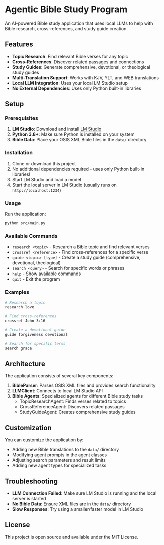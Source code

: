 # Agentic Bible Study Program

An AI-powered Bible study application that uses local LLMs to help with Bible research, cross-references, and study guide creation.

## Features

- **Topic Research**: Find relevant Bible verses for any topic
- **Cross-References**: Discover related passages and connections
- **Study Guides**: Generate comprehensive, devotional, or theological study guides
- **Multi-Translation Support**: Works with KJV, YLT, and WEB translations
- **Local LLM Integration**: Uses your local LM Studio setup
- **No External Dependencies**: Uses only Python built-in libraries

## Setup

### Prerequisites

1. **LM Studio**: Download and install [LM Studio](https://lmstudio.ai/)
2. **Python 3.8+**: Make sure Python is installed on your system
3. **Bible Data**: Place your OSIS XML Bible files in the `data/` directory

### Installation

1. Clone or download this project
2. No additional dependencies required - uses only Python built-in libraries!
3. Start LM Studio and load a model
4. Start the local server in LM Studio (usually runs on `http://localhost:1234`)

### Usage

Run the application:
```bash
python src/main.py
```

### Available Commands

- `research <topic>` - Research a Bible topic and find relevant verses
- `crossref <reference>` - Find cross-references for a specific verse
- `guide <topic> [type]` - Create a study guide (comprehensive, devotional, theological)
- `search <query>` - Search for specific words or phrases
- `help` - Show available commands
- `quit` - Exit the program

### Examples

```bash
# Research a topic
research love

# Find cross-references
crossref John 3:16

# Create a devotional guide
guide forgiveness devotional

# Search for specific terms
search grace
```

## Architecture

The application consists of several key components:

1. **BibleParser**: Parses OSIS XML files and provides search functionality
2. **LLMClient**: Connects to local LM Studio API
3. **Bible Agents**: Specialized agents for different Bible study tasks
   - TopicResearchAgent: Finds verses related to topics
   - CrossReferenceAgent: Discovers related passages
   - StudyGuideAgent: Creates comprehensive study guides

## Customization

You can customize the application by:

- Adding new Bible translations to the `data/` directory
- Modifying agent prompts in the agent classes
- Adjusting search parameters and result limits
- Adding new agent types for specialized tasks

## Troubleshooting

- **LLM Connection Failed**: Make sure LM Studio is running and the local server is started
- **No Bible Data**: Ensure XML files are in the `data/` directory
- **Slow Responses**: Try using a smaller/faster model in LM Studio

## License

This project is open source and available under the MIT License. 